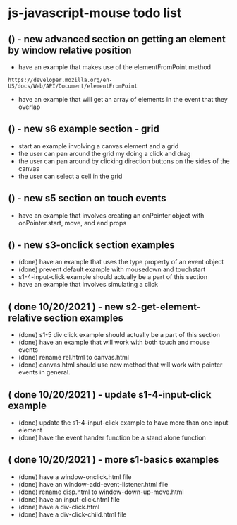 # js-javascript-mouse todo list

## () - new advanced section on getting an element by window relative position
* have an example that makes use of the elementFromPoint method
```
https://developer.mozilla.org/en-US/docs/Web/API/Document/elementFromPoint
```
* have an example that will get an array of elements in the event that they overlap

## () - new s6 example section - grid
* start an example involving a canvas element and a grid
* the user can pan around the grid my doing a click and drag
* the user can pan around by clicking direction buttons on the sides of the canvas
* the user can select a cell in the grid

## () - new s5 section on touch events
* have an example that involves creating an onPointer object with onPointer.start, move, and end props

## () - new s3-onclick section examples
* (done) have an example that uses the type property of an event object
* (done) prevent default example with mousedown and touchstart
* s1-4-input-click example should actually be a part of this section
* have an example that involves simulating a click

## ( done 10/20/2021 ) - new s2-get-element-relative section examples
* (done) s1-5 div click example should actually be a part of this section
* (done) have an example that will work with both touch and mouse events
* (done) rename rel.html to canvas.html
* (done) canvas.html should use new method that will work with pointer events in general.

## ( done 10/20/2021 ) - update s1-4-input-click example
* (done) update the s1-4-input-click example to have more than one input element
* (done) have the event hander function be a stand alone function

## ( done 10/20/2021 ) - more s1-basics examples
* (done) have a window-onclick.html file
* (done) have an window-add-event-listener.html file
* (done) rename disp.html to window-down-up-move.html
* (done) have an input-click.html file
* (done) have a div-click.html
* (done) have a div-click-child.html file
